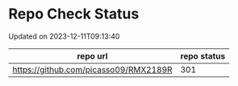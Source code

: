 # Repo Check Status

Updated on 2023-12-11T09:13:40

| repo url | repo status |
| -------- | -------- | 
|  https://github.com/picasso09/RMX2189R |  301 |
